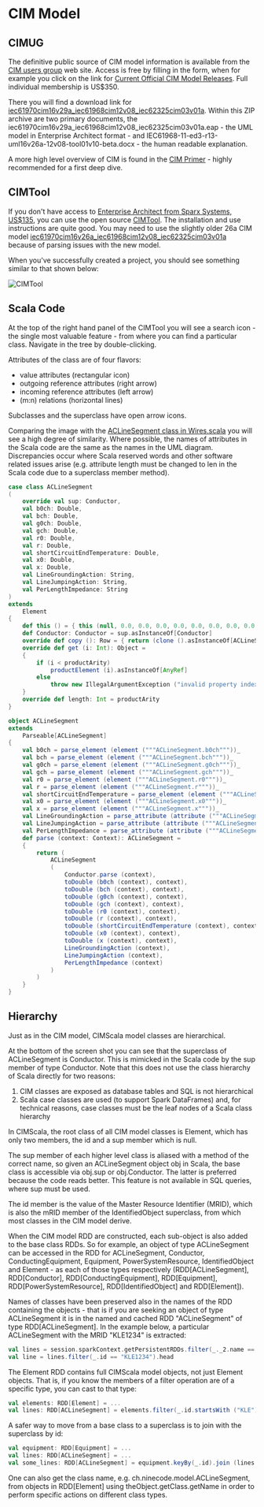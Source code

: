 CIM Model
======

CIMUG
-----

The definitive public source of CIM model information is available from the [CIM users group](http://cimug.ucaiug.org/default.aspx) web site. Access is free by filling in the form, when for example you click on the link for [Current Official CIM Model Releases](http://cimug.ucaiug.org/Current%20Official%20CIM%20Model%20Releases/Forms/Custom%20All%20Documents.aspx). Full individual membership is US$350.

There you will find a download link for [iec61970cim16v29a_iec61968cim12v08_iec62325cim03v01a](http://cimug.ucaiug.org/Current%20Official%20CIM%20Model%20Releases/iec61970cim16v29a_iec61968cim12v08_iec62325cim03v01a.zip). Within this ZIP archive are two primary documents, the iec61970cim16v29a_iec61968cim12v08_iec62325cim03v01a.eap - the UML model in Enterprise Architect format - and IEC61968-11-ed3-r13-uml16v26a-12v08-tool01v10-beta.docx - the human readable explanation.

A more high level overview of CIM is found in the [CIM Primer](http://www.epri.com/abstracts/Pages/ProductAbstract.aspx?ProductId=000000003002006001) - highly recommended for a first deep dive.

CIMTool
-----

If you don't have access to [Enterprise Architect from Sparx Systems, US$135](http://www.sparxsystems.com/), you can use the open source [CIMTool](http://wiki.cimtool.org/index.html).
The installation and use instructions are quite good. You may need to use the slightly older 26a CIM model [iec61970cim16v26a_iec61968cim12v08_iec62325cim03v01a](http://cimug.ucaiug.org/Current%20Official%20CIM%20Model%20Releases/iec61970cim16v26a_iec61968cim12v08_iec62325cim03v01a.zip) because of parsing issues with the new model.

When you've successfully created a project, you should see something similar to that shown below:

![CIMTool](https://rawgit.com/derrickoswald/CIMScala/master/img/CIMTool.png "CIMTool Screen Capture")

Scala Code
-----

At the top of the right hand panel of the CIMTool you will see a search icon - the single most valuable feature - from where you can find a particular class. Navigate in the tree by double-clicking.

Attributes of the class are of four flavors:

- value attributes (rectangular icon)
- outgoing reference attributes (right arrow)
- incoming reference attributes (left arrow)
- (m:n) relations (horizontal lines)

Subclasses and the superclass have open arrow icons.

Comparing the image with the [ACLineSegment class in Wires.scala](https://github.com/derrickoswald/CIMScala/blob/master/src/main/scala/ch/ninecode/model/Wires.scala) you will see a high degree of similarity. Where possible, the names of attributes in the Scala code are the same as the names in the UML diagram. Discrepancies occur where Scala reserved words and other software related issues arise (e.g. attribute length must be changed to len in the Scala code due to a superclass member method).

```Scala
case class ACLineSegment
(
    override val sup: Conductor,
    val b0ch: Double,
    val bch: Double,
    val g0ch: Double,
    val gch: Double,
    val r0: Double,
    val r: Double,
    val shortCircuitEndTemperature: Double,
    val x0: Double,
    val x: Double,
    val LineGroundingAction: String,
    val LineJumpingAction: String,
    val PerLengthImpedance: String
)
extends
    Element
{
    def this () = { this (null, 0.0, 0.0, 0.0, 0.0, 0.0, 0.0, 0.0, 0.0, 0.0, null, null, null) }
    def Conductor: Conductor = sup.asInstanceOf[Conductor]
    override def copy (): Row = { return (clone ().asInstanceOf[ACLineSegment]); }
    override def get (i: Int): Object =
    {
        if (i < productArity)
            productElement (i).asInstanceOf[AnyRef]
        else
            throw new IllegalArgumentException ("invalid property index " + i)
    }
    override def length: Int = productArity
}

object ACLineSegment
extends
    Parseable[ACLineSegment]
{
    val b0ch = parse_element (element ("""ACLineSegment.b0ch"""))_
    val bch = parse_element (element ("""ACLineSegment.bch"""))_
    val g0ch = parse_element (element ("""ACLineSegment.g0ch"""))_
    val gch = parse_element (element ("""ACLineSegment.gch"""))_
    val r0 = parse_element (element ("""ACLineSegment.r0"""))_
    val r = parse_element (element ("""ACLineSegment.r"""))_
    val shortCircuitEndTemperature = parse_element (element ("""ACLineSegment.shortCircuitEndTemperature"""))_
    val x0 = parse_element (element ("""ACLineSegment.x0"""))_
    val x = parse_element (element ("""ACLineSegment.x"""))_
    val LineGroundingAction = parse_attribute (attribute ("""ACLineSegment.LineGroundingAction"""))_
    val LineJumpingAction = parse_attribute (attribute ("""ACLineSegment.LineJumpingAction"""))_
    val PerLengthImpedance = parse_attribute (attribute ("""ACLineSegment.PerLengthImpedance"""))_
    def parse (context: Context): ACLineSegment =
    {
        return (
            ACLineSegment
            (
                Conductor.parse (context),
                toDouble (b0ch (context), context),
                toDouble (bch (context), context),
                toDouble (g0ch (context), context),
                toDouble (gch (context), context),
                toDouble (r0 (context), context),
                toDouble (r (context), context),
                toDouble (shortCircuitEndTemperature (context), context),
                toDouble (x0 (context), context),
                toDouble (x (context), context),
                LineGroundingAction (context),
                LineJumpingAction (context),
                PerLengthImpedance (context)
            )
        )
    }
}
```

Hierarchy
-----

Just as in the CIM model, CIMScala model classes are hierarchical.

At the bottom of the screen shot you can see that the superclass of ACLineSegment is Conductor. This is mimicked in the Scala code by the sup member of type Conductor. Note that this does not use the class hierarchy of Scala directly for two reasons:

1. CIM classes are exposed as database tables and SQL is not hierarchical
2. Scala case classes are used (to support Spark DataFrames) and, for technical reasons, case classes must be the leaf nodes of a Scala class hierarchy

In CIMScala, the root class of all CIM model classes is Element, which has only two members, the id and a sup member which is null. 

The sup member of each higher level class is aliased with a method of the correct name, so given an ACLineSegment object obj in Scala, the base class is accessible via obj.sup or obj.Conductor. The latter is preferred because the code reads better. This feature is not available in SQL queries, where sup must be used.

The id member is the value of the Master Resource Identifier (MRID), which is also the mRID member of the IdentifiedObject superclass, from which most classes in the CIM model derive.

When the CIM model RDD are constructed, each sub-object is also added to the base class RDDs. So for example, an object of type ACLineSegment can be accessed in the RDD for ACLineSegment, Conductor, ConductingEquipment, Equipment, PowerSystemResource, IdentifiedObject and Element - as each of those types respectively (RDD[ACLineSegment], RDD[Conductor], RDD[ConductingEquipment], RDD[Equipment], RDD[PowerSystemResource], RDD[IdentifiedObject] and RDD[Element]).

Names of classes have been preserved also in the names of the RDD containing the objects - that is if you are seeking an object of type ACLineSegment it is in the named and cached RDD "ACLineSegment" of type RDD[ACLineSegment]. In the example below, a particular ACLineSegment with the MRID "KLE1234" is extracted: 

```Scala
val lines = session.sparkContext.getPersistentRDDs.filter(_._2.name == "ACLineSegment").head._2.asInstanceOf[RDD[ACLineSegment]]
val line = lines.filter(_.id == "KLE1234").head
```

The Element RDD contains full CIMScala model objects, not just Element objects. That is, if you know the members of a filter operation are of a specific type, you can cast to that type:

```Scala
val elements: RDD[Element] = ...
val lines: RDD[ACLineSegment] = elements.filter(_.id.startsWith ("KLE")).asInstanceOf[RDD[ACLineSegment]]
```

A safer way to move from a base class to a superclass is to join with the superclass by id:
```Scala
val equipment: RDD[Equipment] = ...
val lines: RDD[ACLineSegment] = ...
val some_lines: RDD[ACLineSegment] = equipment.keyBy(_.id).join (lines.keyBy (_.id)).values.map (_._2)
```

One can also get the class name, e.g. ch.ninecode.model.ACLineSegment, from objects in RDD[Element] using theObject.getClass.getName in order to perform specific actions on different class types.


